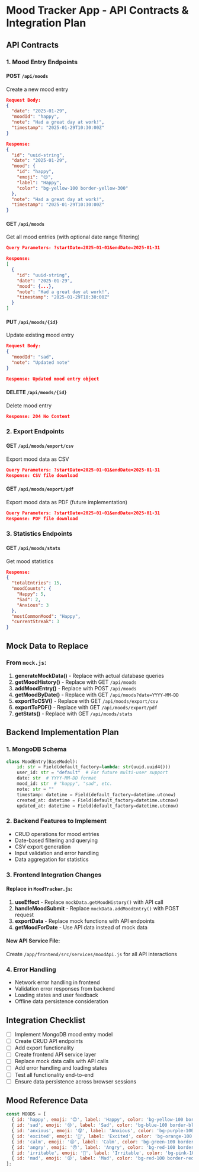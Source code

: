 # Mood Tracker App - API Contracts & Integration Plan

## API Contracts

### 1. Mood Entry Endpoints

#### POST `/api/moods`
Create a new mood entry
```json
Request Body:
{
  "date": "2025-01-29",
  "moodId": "happy",
  "note": "Had a great day at work!",
  "timestamp": "2025-01-29T10:30:00Z"
}

Response:
{
  "id": "uuid-string",
  "date": "2025-01-29",
  "mood": {
    "id": "happy",
    "emoji": "😊",
    "label": "Happy",
    "color": "bg-yellow-100 border-yellow-300"
  },
  "note": "Had a great day at work!",
  "timestamp": "2025-01-29T10:30:00Z"
}
```

#### GET `/api/moods`
Get all mood entries (with optional date range filtering)
```json
Query Parameters: ?startDate=2025-01-01&endDate=2025-01-31

Response:
[
  {
    "id": "uuid-string",
    "date": "2025-01-29",
    "mood": {...},
    "note": "Had a great day at work!",
    "timestamp": "2025-01-29T10:30:00Z"
  }
]
```

#### PUT `/api/moods/{id}`
Update existing mood entry
```json
Request Body:
{
  "moodId": "sad",
  "note": "Updated note"
}

Response: Updated mood entry object
```

#### DELETE `/api/moods/{id}`
Delete mood entry
```json
Response: 204 No Content
```

### 2. Export Endpoints

#### GET `/api/moods/export/csv`
Export mood data as CSV
```json
Query Parameters: ?startDate=2025-01-01&endDate=2025-01-31
Response: CSV file download
```

#### GET `/api/moods/export/pdf`
Export mood data as PDF (future implementation)
```json
Query Parameters: ?startDate=2025-01-01&endDate=2025-01-31
Response: PDF file download
```

### 3. Statistics Endpoints

#### GET `/api/moods/stats`
Get mood statistics
```json
Response:
{
  "totalEntries": 15,
  "moodCounts": {
    "Happy": 5,
    "Sad": 2,
    "Anxious": 3
  },
  "mostCommonMood": "Happy",
  "currentStreak": 3
}
```

## Mock Data to Replace

### From `mock.js`:
1. **generateMockData()** - Replace with actual database queries
2. **getMoodHistory()** - Replace with GET `/api/moods`
3. **addMoodEntry()** - Replace with POST `/api/moods`
4. **getMoodByDate()** - Replace with GET `/api/moods?date=YYYY-MM-DD`
5. **exportToCSV()** - Replace with GET `/api/moods/export/csv`
6. **exportToPDF()** - Replace with GET `/api/moods/export/pdf`
7. **getStats()** - Replace with GET `/api/moods/stats`

## Backend Implementation Plan

### 1. MongoDB Schema
```python
class MoodEntry(BaseModel):
    id: str = Field(default_factory=lambda: str(uuid.uuid4()))
    user_id: str = "default"  # For future multi-user support
    date: str  # YYYY-MM-DD format
    mood_id: str  # "happy", "sad", etc.
    note: str = ""
    timestamp: datetime = Field(default_factory=datetime.utcnow)
    created_at: datetime = Field(default_factory=datetime.utcnow)
    updated_at: datetime = Field(default_factory=datetime.utcnow)
```

### 2. Backend Features to Implement
- CRUD operations for mood entries
- Date-based filtering and querying
- CSV export generation
- Input validation and error handling
- Data aggregation for statistics

### 3. Frontend Integration Changes

#### Replace in `MoodTracker.js`:
1. **useEffect** - Replace `mockData.getMoodHistory()` with API call
2. **handleMoodSubmit** - Replace `mockData.addMoodEntry()` with POST request
3. **exportData** - Replace mock functions with API endpoints
4. **getMoodForDate** - Use API data instead of mock data

#### New API Service File:
Create `/app/frontend/src/services/moodApi.js` for all API interactions

### 4. Error Handling
- Network error handling in frontend
- Validation error responses from backend
- Loading states and user feedback
- Offline data persistence consideration

## Integration Checklist

- [ ] Implement MongoDB mood entry model
- [ ] Create CRUD API endpoints
- [ ] Add export functionality
- [ ] Create frontend API service layer
- [ ] Replace mock data calls with API calls
- [ ] Add error handling and loading states
- [ ] Test all functionality end-to-end
- [ ] Ensure data persistence across browser sessions

## Mood Reference Data
```javascript
const MOODS = [
  { id: 'happy', emoji: '😊', label: 'Happy', color: 'bg-yellow-100 border-yellow-300' },
  { id: 'sad', emoji: '😢', label: 'Sad', color: 'bg-blue-100 border-blue-300' },
  { id: 'anxious', emoji: '😰', label: 'Anxious', color: 'bg-purple-100 border-purple-300' },
  { id: 'excited', emoji: '🤗', label: 'Excited', color: 'bg-orange-100 border-orange-300' },
  { id: 'calm', emoji: '😌', label: 'Calm', color: 'bg-green-100 border-green-300' },
  { id: 'angry', emoji: '😠', label: 'Angry', color: 'bg-red-100 border-red-300' },
  { id: 'irritable', emoji: '😤', label: 'Irritable', color: 'bg-pink-100 border-pink-300' },
  { id: 'mad', emoji: '😡', label: 'Mad', color: 'bg-red-100 border-red-400' }
];
```